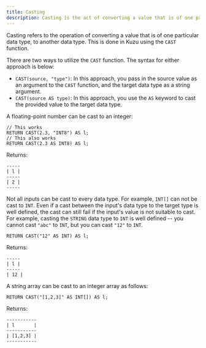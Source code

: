 ```yaml
---
title: Casting
description: Casting is the act of converting a value that is of one particular data type to another data type.
---
```


Casting refers to the operation of converting a value that is of one particular data type, to another data type.
This is done in Kuzu using the `CAST` function.

There are two ways to utilize the `CAST` function. The syntax for either approach is below:

- `CAST(source, "type")`: In this approach, you pass in the source value as an argument to the `CAST` function, and the target data type as a string argument.
- `CAST(source AS type)`: In this approach, you use the `AS` keyword to cast the provided value to the target data type.

A floating-point number can be cast to an integer:

```cypher
// This works
RETURN CAST(2.3, "INT8") AS l;
// This also works
RETURN CAST(2.3 AS INT8) AS l;
```
Returns:
```
-----
| l |
-----
| 2 |
-----
```

Not all inputs can be cast to every data type. For example, `INT[]` can not be cast to `INT`. Even
if a cast between the input's data type to the target type is well defined, the cast can still fail
if the input's value is not suitable to cast. For example, casting the `STRING` data type to
`INT` is well defined -- you cannot cast `"abc"` to `INT`, but you can cast `"12"` to `INT`.

```cypher
RETURN CAST("12" AS INT) AS l;
```
Returns:
```
-----
| l |
-----
| 12 |
```

A string array can be cast to an integer array as follows:

```cypher
RETURN CAST("[1,2,3]" AS INT[]) AS l;
```
Returns:
```
-----------
| l       |
-----------
| [1,2,3] |
-----------
```
